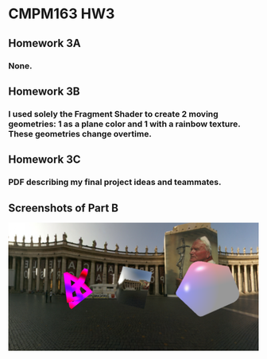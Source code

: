 # CMPM163 HW3

## Homework 3A
### None.

## Homework 3B
### I used solely the Fragment Shader to create 2 moving geometries: 1 as a plane color and 1 with a rainbow texture. These geometries change overtime.

## Homework 3C
### PDF describing my final project ideas and teammates.

## Screenshots of Part B
![alt text](https://github.com/rdtrail/CMPM163-HW1/blob/master/Screen%20Shot%202018-01-27%20at%209.13.04%20PM.png)
